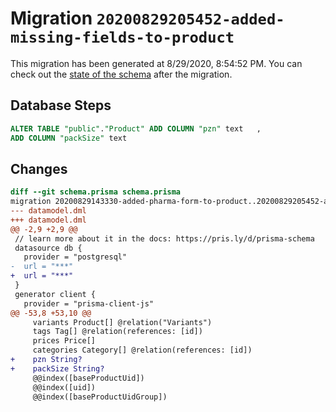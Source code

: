 # Migration `20200829205452-added-missing-fields-to-product`

This migration has been generated at 8/29/2020, 8:54:52 PM.
You can check out the [state of the schema](./schema.prisma) after the migration.

## Database Steps

```sql
ALTER TABLE "public"."Product" ADD COLUMN "pzn" text   ,
ADD COLUMN "packSize" text   
```

## Changes

```diff
diff --git schema.prisma schema.prisma
migration 20200829143330-added-pharma-form-to-product..20200829205452-added-missing-fields-to-product
--- datamodel.dml
+++ datamodel.dml
@@ -2,9 +2,9 @@
 // learn more about it in the docs: https://pris.ly/d/prisma-schema
 datasource db {
   provider = "postgresql"
-  url = "***"
+  url = "***"
 }
 generator client {
   provider = "prisma-client-js"
@@ -53,8 +53,10 @@
     variants Product[] @relation("Variants")
     tags Tag[] @relation(references: [id])
     prices Price[]
     categories Category[] @relation(references: [id])
+    pzn String?
+    packSize String?
     @@index([baseProductUid])
     @@index([uid])
     @@index([baseProductUidGroup])
```


